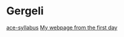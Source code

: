 # Gergeli

[ace-syllabus](https://github.com/greenfox-academy/ace-syllabus)
[My webpage from the first day](https://github.com/Gergeli96/gergeli96.github.io)